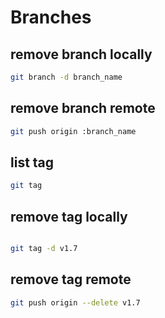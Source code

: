 # Branches

## remove branch locally

```bash
git branch -d branch_name
```
## remove branch remote

```bash
git push origin :branch_name

```

## list tag

```bash
git tag

```

## remove tag locally

```bash

git tag -d v1.7

```
## remove tag remote

```bash
git push origin --delete v1.7

```
